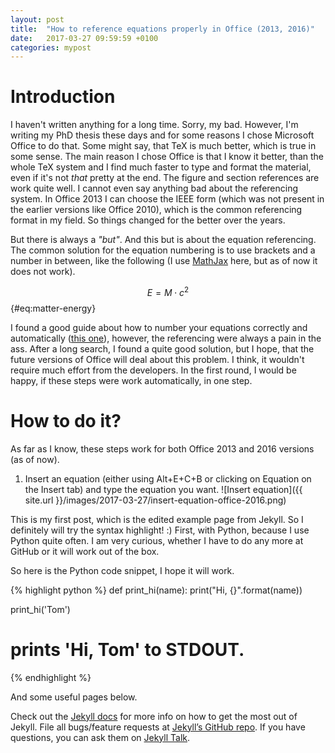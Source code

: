 ```yaml
---
layout: post
title:  "How to reference equations properly in Office (2013, 2016)"
date:   2017-03-27 09:59:59 +0100
categories: mypost
---
```

# Introduction

I haven't written anything for a long time. Sorry, my bad. However, I'm writing my PhD thesis these days and for some reasons I chose Microsoft Office to do that. Some might say, that TeX is much better, which is true in some sense. The main reason I chose Office is that I know it better, than the whole TeX system and I find much faster to type and format the material, even if it's not *that* pretty at the end. The figure and section references are work quite well. I cannot even say anything bad about the referencing system. In Office 2013 I can choose the IEEE form (which was not present in the earlier versions like Office 2010), which is the common referencing format in my field. So things changed for the better over the years.

But there is always a *"but"*. And this but is about the equation referencing. The common solution for the equation numbering is to use brackets and a number in between, like the following (I use [MathJax][mathjax] here, but as of now it does not work).

$$ E = M \cdot c^2 $$ {#eq:matter-energy}

I found a good guide about how to number your equations correctly and automatically ([this one][office2016-eq-num]), however, the referencing were always a pain in the ass. After a long search, I found a quite good solution, but I hope, that the future versions of Office will deal about this problem. I think, it wouldn't require much effort from the developers. In the first round, I would be happy, if these steps were work automatically, in one step.

# How to do it?

As far as I know, these steps work for both Office 2013 and 2016 versions (as of now).

1. Insert an equation (either using Alt+E+C+B or clicking on Equation on the Insert tab) and type the equation you want. ![Insert equation]({{ site.url }}/images/2017-03-27/insert-equation-office-2016.png)

This is my first post, which is the edited example page from Jekyll. So I definitely will try the syntax highlight! :) First, with Python, because I use Python quite often. I am very curious, whether I have to do any more at GitHub or it will work out of the box.

So here is the Python code snippet, I hope it will work.

{% highlight python %}
def print_hi(name):
  print("Hi, {}".format(name))

print_hi('Tom')
# prints 'Hi, Tom' to STDOUT.
{% endhighlight %}

And some useful pages below.

Check out the [Jekyll docs][jekyll-docs] for more info on how to get the most out of Jekyll. File all bugs/feature requests at [Jekyll’s GitHub repo][jekyll-gh]. If you have questions, you can ask them on [Jekyll Talk][jekyll-talk].

[office2016-eq-num]: https://blogs.msdn.microsoft.com/murrays/2015/05/14/equation-numbering-in-office-2016/
[mathjax]: http://gastonsanchez.com/visually-enforced/opinion/2014/02/16/Mathjax-with-jekyll/
[jekyll-docs]: http://jekyllrb.com/docs/home
[jekyll-gh]:   https://github.com/jekyll/jekyll
[jekyll-talk]: https://talk.jekyllrb.com/
